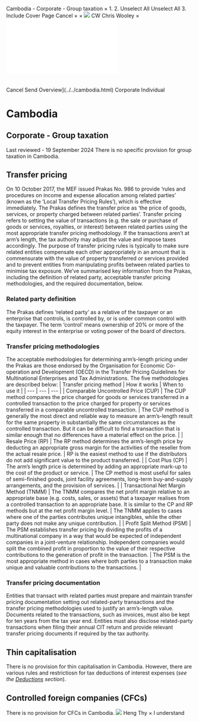 Cambodia - Corporate - Group taxation
×
1.
2.
Unselect All
Unselect All
3.
Include Cover Page
Cancel
×
×
![](../../-/media/world-wide-tax-summaries/attachments/global---chris-wooley.ashx%3Frev=ac5e5f3223b34096b1afc2a6009c7320&revision=ac5e5f32-23b3-4096-b1af-c2a6009c7320&hash=859B7ADC84DC2CBEC9760E9E6EE7DE6D0A8BFCDF)
CW
Chris Wooley
×
![](group-taxation.html)
######
Cancel
Send
Overview](../../cambodia.html)
Corporate
Individual
# Cambodia
## Corporate - Group taxation
Last reviewed - 19 September 2024
There is no specific provision for group taxation in Cambodia.
## Transfer pricing
On 10 October 2017, the MEF issued Prakas No. 986 to provide ‘rules and procedures on income and expense allocation among related parties’ (known as the ‘Local Transfer Pricing Rules’), which is effective immediately.
The Prakas defines the transfer price as ‘the price of goods, services, or property charged between related parties’. Transfer pricing refers to setting the value of transactions (e.g. the sale or purchase of goods or services, royalties, or interest) between related parties using the most appropriate transfer pricing methodology. If the transactions aren’t at arm’s length, the tax authority may adjust the value and impose taxes accordingly.
The purpose of transfer pricing rules is typically to make sure related entities compensate each other appropriately in an amount that is commensurate with the value of property transferred or services provided and to prevent entities from manipulating profits between related parties to minimise tax exposure.
We’ve summarised key information from the Prakas, including the definition of related party, acceptable transfer pricing methodologies, and the required documentation, below.
### Related party definition
The Prakas defines ‘related party’ as a relative of the taxpayer or an enterprise that controls, is controlled by, or is under common control with the taxpayer. The term ‘control’ means ownership of 20% or more of the equity interest in the enterprise or voting power of the board of directors.
### Transfer pricing methodologies
The acceptable methodologies for determining arm’s-length pricing under the Prakas are those endorsed by the Organisation for Economic Co-operation and Development (OECD) in the Transfer Pricing Guidelines for Multinational Enterprises and Tax Administrations. The five methodologies are described below:
| Transfer pricing method | How it works | When to use it |
| --- | --- | --- |
| Comparable Uncontrolled Price (CUP) | The CUP method compares the price charged for goods or services transferred in a controlled transaction to the price charged for property or services transferred in a comparable uncontrolled transaction. | The CUP method is generally the most direct and reliable way to measure an arm’s-length result for the same property in substantially the same circumstances as the controlled transaction. But it can be difficult to find a transaction that is similar enough that no differences have a material effect on the price. |
| Resale Price (RP) | The RP method determines the arm’s-length price by deducting an appropriate gross margin for the activities of the reseller from the actual resale price. | RP is the easiest method to use if the distributors do not add significant value to the product transferred. |
| Cost Plus (CP) | The arm’s length price is determined by adding an appropriate mark-up to the cost of the product or service. | The CP method is most useful for sales of semi-finished goods, joint facility agreements, long-term buy-and-supply arrangements, and the provision of services. |
| Transactional Net Margin Method (TNMM) | The TNMM compares the net profit margin relative to an appropriate base (e.g. costs, sales, or assets) that a taxpayer realises from a controlled transaction to an appropriate base. It is similar to the CP and RP methods but at the net profit margin level. | The TNMM applies to cases where one of the parties contributes unique intangibles, while the other party does not make any unique contribution. |
| Profit Split Method (PSM) | The PSM establishes transfer pricing by dividing the profits of a multinational company in a way that would be expected of independent companies in a joint-venture relationship. Independent companies would split the combined profit in proportion to the value of their respective contributions to the generation of profit in the transaction. | The PSM is the most appropriate method in cases where both parties to a transaction make unique and valuable contributions to the transactions. |
### Transfer pricing documentation
Entities that transact with related parties must prepare and maintain transfer pricing documentation setting out related-party transactions and the transfer pricing methodologies used to justify an arm’s-length value. Documents related to the transactions, such as invoices, must also be kept for ten years from the tax year end.
Entities must also disclose related-party transactions when filing their annual CIT return and provide relevant transfer pricing documents if required by the tax authority.
## Thin capitalisation
There is no provision for thin capitalisation in Cambodia. However, there are various rules and restrictiosn for tax deductions of interest expenses (*see the [Deductions](deductions.html) section*).
## Controlled foreign companies (CFCs)
There is no provision for CFCs in Cambodia.
![](../../-/media/world-wide-tax-summaries/attachments/cambodia---heng_thy.ashx%3Frev=af9606be6c9d439d8cc7f70831fef34d&revision=af9606be-6c9d-439d-8cc7-f70831fef34d&hash=E0EB24E733F40ED0D469374FEE4767E95403E368)
Heng Thy
×
I understand